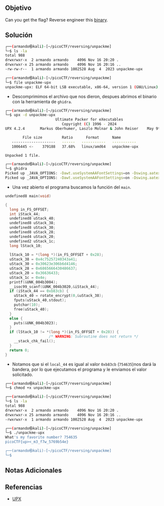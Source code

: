 ## Objetivo
Can you get the flag? Reverse engineer this [binary](https://artifacts.picoctf.net/c/205/unpackme-upx).
## Solución

```bash
┌──(armando㉿kali)-[~/picoCTF/reversing/unpackme]
└─$ ls -la
total 988
drwxrwxr-x  2 armando armando    4096 Nov 16 20:20 .
drwxrwxr-x 25 armando armando    4096 Nov 16 20:16 ..
-rw-rw-r--  1 armando armando 1002528 Aug  4  2023 unpackme-upx

┌──(armando㉿kali)-[~/picoCTF/reversing/unpackme]
└─$ file unpackme-upx 
unpackme-upx: ELF 64-bit LSB executable, x86-64, version 1 (GNU/Linux), statically linked, no section header
```
- Descomprimimos el archivo que nos dieron, despues abrimos el binario con la herramienta de `ghidra`.
```bash
┌──(armando㉿kali)-[~/picoCTF/reversing/unpackme]
└─$ upx -d unpackme-upx 
                       Ultimate Packer for eXecutables
                          Copyright (C) 1996 - 2024
UPX 4.2.4       Markus Oberhumer, Laszlo Molnar & John Reiser    May 9th 2024

        File size         Ratio      Format      Name
   --------------------   ------   -----------   -----------
   1006445 <-    379188   37.68%   linux/amd64   unpackme-upx

Unpacked 1 file.

┌──(armando㉿kali)-[~/picoCTF/reversing/unpackme]
└─$ ghidra         
Picked up _JAVA_OPTIONS: -Dawt.useSystemAAFontSettings=on -Dswing.aatext=true
Picked up _JAVA_OPTIONS: -Dawt.useSystemAAFontSettings=on -Dswing.aatext=true
```
- Una vez abierto el programa buscamos la función del `main`.
```c
undefined8 main(void)

{
  long in_FS_OFFSET;
  int iStack_44;
  undefined8 uStack_40;
  undefined8 uStack_38;
  undefined8 uStack_30;
  undefined8 uStack_28;
  undefined4 uStack_20;
  undefined2 uStack_1c;
  long lStack_10;
  
  lStack_10 = *(long *)(in_FS_OFFSET + 0x28);
  uStack_38 = 0x4c75257240343a41;
  uStack_30 = 0x30623e306b6d4146;
  uStack_28 = 0x6865666430486637;
  uStack_20 = 0x36636433;
  uStack_1c = 0x4e;
  printf(&UNK_004b3004);
  __isoc99_scanf(&UNK_004b3020,&iStack_44);
  if (iStack_44 == 0xb83cb) {
    uStack_40 = rotate_encrypt(0,&uStack_38);
    fputs(uStack_40,stdout);
    putchar(10);
    free(uStack_40);
  }
  else {
    puts(&UNK_004b3023);
  }
  if (lStack_10 != *(long *)(in_FS_OFFSET + 0x28)) {
                    /* WARNING: Subroutine does not return */
    __stack_chk_fail();
  }
  return 0;
}
```
- Notamos que si el `local_44` es igual al valor `0xb83cb` (`754635`)nos dará  la bandera, por lo que ejecutamos el programa y le enviamos el valor solicitado.
```bash
┌──(armando㉿kali)-[~/picoCTF/reversing/unpackme]
└─$ chmod +x unpackme-upx 

┌──(armando㉿kali)-[~/picoCTF/reversing/unpackme]
└─$ ls -la               
total 988
drwxrwxr-x  2 armando armando    4096 Nov 16 20:20 .
drwxrwxr-x 25 armando armando    4096 Nov 16 20:16 ..
-rwxrwxr-x  1 armando armando 1002528 Aug  4  2023 unpackme-upx

┌──(armando㉿kali)-[~/picoCTF/reversing/unpackme]
└─$ ./unpackme-upx       
What's my favorite number? 754635
picoCTF{up><_m3_f7w_5769b54e}

┌──(armando㉿kali)-[~/picoCTF/reversing/unpackme]
└─$ 

```

## Notas Adicionales
## Referencias
- [UPX](https://en.wikipedia.org/wiki/UPX)